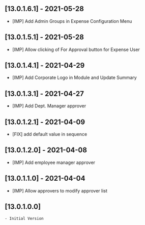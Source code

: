 ## [13.0.1.6.1] - 2021-05-28

- [IMP] Add Admin Groups in Expense Configuration Menu
## [13.0.1.5.1] - 2021-05-28

- [IMP] Allow clicking of For Approval button for Expense User

## [13.0.1.4.1] - 2021-04-29

- [IMP] Add Corporate Logo in Module and Update Summary

## [13.0.1.3.1] - 2021-04-27

- [IMP] Add Dept. Manager approver

## [13.0.1.2.1] - 2021-04-09

- [FIX] add default value in sequence

## [13.0.1.2.0] - 2021-04-08

- [IMP] Add employee manager approver

## [13.0.1.1.0] - 2021-04-04

- [IMP] Allow approvers to modify approver list

## [13.0.1.0.0]

    - Initial Version
